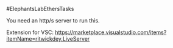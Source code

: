 #ElephantsLabEthersTasks

You need an http/s server to run this. 

Extension for VSC: https://marketplace.visualstudio.com/items?itemName=ritwickdey.LiveServer